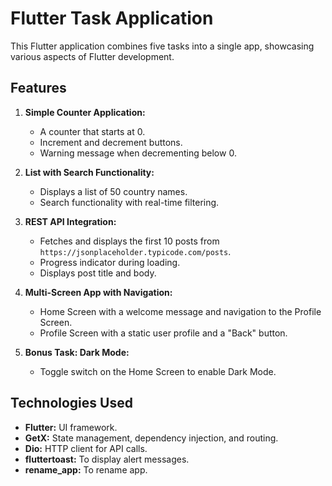 # Flutter Task Application

This Flutter application combines five tasks into a single app, showcasing various aspects of Flutter development.

## Features

1.  **Simple Counter Application:**
    * A counter that starts at 0.
    * Increment and decrement buttons.
    * Warning message when decrementing below 0.

2.  **List with Search Functionality:**
    * Displays a list of 50 country names.
    * Search functionality with real-time filtering.

3.  **REST API Integration:**
    * Fetches and displays the first 10 posts from `https://jsonplaceholder.typicode.com/posts`.
    * Progress indicator during loading.
    * Displays post title and body.

4.  **Multi-Screen App with Navigation:**
    * Home Screen with a welcome message and navigation to the Profile Screen.
    * Profile Screen with a static user profile and a "Back" button.

5.  **Bonus Task: Dark Mode:**
    * Toggle switch on the Home Screen to enable Dark Mode.

## Technologies Used

* **Flutter:** UI framework.
* **GetX:** State management, dependency injection, and routing.
* **Dio:** HTTP client for API calls.
* **fluttertoast:** To display alert messages.
* **rename_app:** To rename app.
